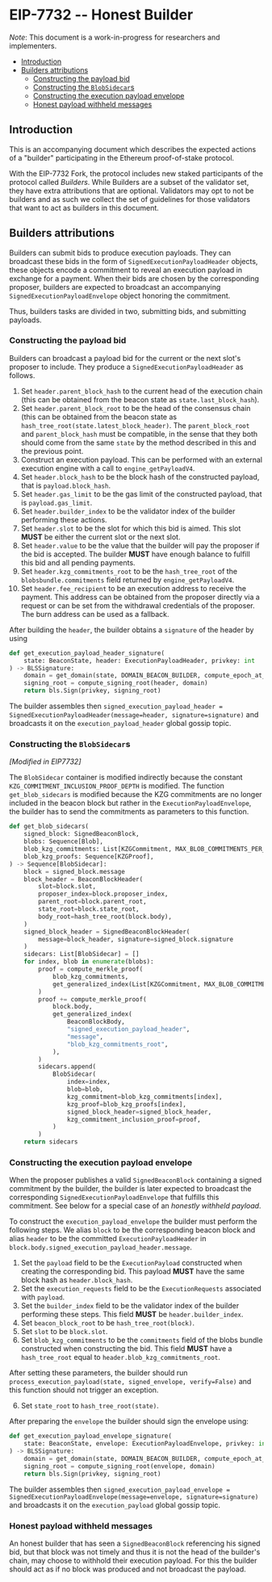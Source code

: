 # EIP-7732 -- Honest Builder

*Note*: This document is a work-in-progress for researchers and implementers.

<!-- mdformat-toc start --slug=github --no-anchors --maxlevel=6 --minlevel=2 -->

- [Introduction](#introduction)
- [Builders attributions](#builders-attributions)
  - [Constructing the payload bid](#constructing-the-payload-bid)
  - [Constructing the `BlobSidecar`s](#constructing-the-blobsidecars)
  - [Constructing the execution payload envelope](#constructing-the-execution-payload-envelope)
  - [Honest payload withheld messages](#honest-payload-withheld-messages)

<!-- mdformat-toc end -->

## Introduction

This is an accompanying document which describes the expected actions of a
"builder" participating in the Ethereum proof-of-stake protocol.

With the EIP-7732 Fork, the protocol includes new staked participants of the
protocol called *Builders*. While Builders are a subset of the validator set,
they have extra attributions that are optional. Validators may opt to not be
builders and as such we collect the set of guidelines for those validators that
want to act as builders in this document.

## Builders attributions

Builders can submit bids to produce execution payloads. They can broadcast these
bids in the form of `SignedExecutionPayloadHeader` objects, these objects encode
a commitment to reveal an execution payload in exchange for a payment. When
their bids are chosen by the corresponding proposer, builders are expected to
broadcast an accompanying `SignedExecutionPayloadEnvelope` object honoring the
commitment.

Thus, builders tasks are divided in two, submitting bids, and submitting
payloads.

### Constructing the payload bid

Builders can broadcast a payload bid for the current or the next slot's proposer
to include. They produce a `SignedExecutionPayloadHeader` as follows.

01. Set `header.parent_block_hash` to the current head of the execution chain
    (this can be obtained from the beacon state as `state.last_block_hash`).
02. Set `header.parent_block_root` to be the head of the consensus chain (this
    can be obtained from the beacon state as
    `hash_tree_root(state.latest_block_header)`. The `parent_block_root` and
    `parent_block_hash` must be compatible, in the sense that they both should
    come from the same `state` by the method described in this and the previous
    point.
03. Construct an execution payload. This can be performed with an external
    execution engine with a call to `engine_getPayloadV4`.
04. Set `header.block_hash` to be the block hash of the constructed payload,
    that is `payload.block_hash`.
05. Set `header.gas_limit` to be the gas limit of the constructed payload, that
    is `payload.gas_limit`.
06. Set `header.builder_index` to be the validator index of the builder
    performing these actions.
07. Set `header.slot` to be the slot for which this bid is aimed. This slot
    **MUST** be either the current slot or the next slot.
08. Set `header.value` to be the value that the builder will pay the proposer if
    the bid is accepted. The builder **MUST** have enough balance to fulfill
    this bid and all pending payments.
09. Set `header.kzg_commitments_root` to be the `hash_tree_root` of the
    `blobsbundle.commitments` field returned by `engine_getPayloadV4`.
10. Set `header.fee_recipient` to be an execution address to receive the
    payment. This address can be obtained from the proposer directly via a
    request or can be set from the withdrawal credentials of the proposer. The
    burn address can be used as a fallback.

After building the `header`, the builder obtains a `signature` of the header by
using

```python
def get_execution_payload_header_signature(
    state: BeaconState, header: ExecutionPayloadHeader, privkey: int
) -> BLSSignature:
    domain = get_domain(state, DOMAIN_BEACON_BUILDER, compute_epoch_at_slot(header.slot))
    signing_root = compute_signing_root(header, domain)
    return bls.Sign(privkey, signing_root)
```

The builder assembles then
`signed_execution_payload_header = SignedExecutionPayloadHeader(message=header, signature=signature)`
and broadcasts it on the `execution_payload_header` global gossip topic.

### Constructing the `BlobSidecar`s

*[Modified in EIP7732]*

The `BlobSidecar` container is modified indirectly because the constant
`KZG_COMMITMENT_INCLUSION_PROOF_DEPTH` is modified. The function
`get_blob_sidecars` is modified because the KZG commitments are no longer
included in the beacon block but rather in the `ExecutionPayloadEnvelope`, the
builder has to send the commitments as parameters to this function.

```python
def get_blob_sidecars(
    signed_block: SignedBeaconBlock,
    blobs: Sequence[Blob],
    blob_kzg_commitments: List[KZGCommitment, MAX_BLOB_COMMITMENTS_PER_BLOCK],
    blob_kzg_proofs: Sequence[KZGProof],
) -> Sequence[BlobSidecar]:
    block = signed_block.message
    block_header = BeaconBlockHeader(
        slot=block.slot,
        proposer_index=block.proposer_index,
        parent_root=block.parent_root,
        state_root=block.state_root,
        body_root=hash_tree_root(block.body),
    )
    signed_block_header = SignedBeaconBlockHeader(
        message=block_header, signature=signed_block.signature
    )
    sidecars: List[BlobSidecar] = []
    for index, blob in enumerate(blobs):
        proof = compute_merkle_proof(
            blob_kzg_commitments,
            get_generalized_index(List[KZGCommitment, MAX_BLOB_COMMITMENTS_PER_BLOCK], index),
        )
        proof += compute_merkle_proof(
            block.body,
            get_generalized_index(
                BeaconBlockBody,
                "signed_execution_payload_header",
                "message",
                "blob_kzg_commitments_root",
            ),
        )
        sidecars.append(
            BlobSidecar(
                index=index,
                blob=blob,
                kzg_commitment=blob_kzg_commitments[index],
                kzg_proof=blob_kzg_proofs[index],
                signed_block_header=signed_block_header,
                kzg_commitment_inclusion_proof=proof,
            )
        )
    return sidecars
```

### Constructing the execution payload envelope

When the proposer publishes a valid `SignedBeaconBlock` containing a signed
commitment by the builder, the builder is later expected to broadcast the
corresponding `SignedExecutionPayloadEnvelope` that fulfills this commitment.
See below for a special case of an *honestly withheld payload*.

To construct the `execution_payload_envelope` the builder must perform the
following steps. We alias `block` to be the corresponding beacon block and alias
`header` to be the committed `ExecutionPayloadHeader` in
`block.body.signed_execution_payload_header.message`.

1. Set the `payload` field to be the `ExecutionPayload` constructed when
   creating the corresponding bid. This payload **MUST** have the same block
   hash as `header.block_hash`.
2. Set the `execution_requests` field to be the `ExecutionRequests` associated
   with `payload`.
3. Set the `builder_index` field to be the validator index of the builder
   performing these steps. This field **MUST** be `header.builder_index`.
4. Set `beacon_block_root` to be `hash_tree_root(block)`.
5. Set `slot` to be `block.slot`.
6. Set `blob_kzg_commitments` to be the `commitments` field of the blobs bundle
   constructed when constructing the bid. This field **MUST** have a
   `hash_tree_root` equal to `header.blob_kzg_commitments_root`.

After setting these parameters, the builder should run
`process_execution_payload(state, signed_envelope, verify=False)` and this
function should not trigger an exception.

6. Set `state_root` to `hash_tree_root(state)`.

After preparing the `envelope` the builder should sign the envelope using:

```python
def get_execution_payload_envelope_signature(
    state: BeaconState, envelope: ExecutionPayloadEnvelope, privkey: int
) -> BLSSignature:
    domain = get_domain(state, DOMAIN_BEACON_BUILDER, compute_epoch_at_slot(state.slot))
    signing_root = compute_signing_root(envelope, domain)
    return bls.Sign(privkey, signing_root)
```

The builder assembles then
`signed_execution_payload_envelope = SignedExecutionPayloadEnvelope(message=envelope, signature=signature)`
and broadcasts it on the `execution_payload` global gossip topic.

### Honest payload withheld messages

An honest builder that has seen a `SignedBeaconBlock` referencing his signed
bid, but that block was not timely and thus it is not the head of the builder's
chain, may choose to withhold their execution payload. For this the builder
should act as if no block was produced and not broadcast the payload.

